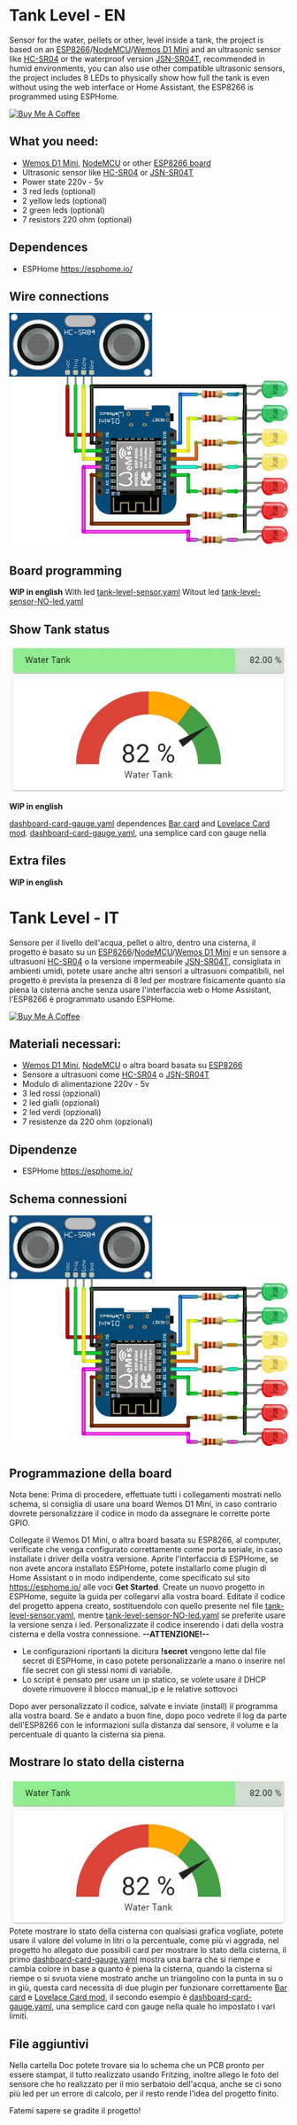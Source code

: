 # Tank Level - EN
Sensor for the water, pellets or other, level inside a tank, the project is based on an [ESP8266](https://amzn.to/3GRO7WZ)/[NodeMCU](https://amzn.to/3mjIcAp)/[Wemos D1 Mini](https://amzn.to/3xlyNih) and an ultrasonic sensor like [HC-SR04](https://amzn.to/3Q5xvzi) or the waterproof version [JSN-SR04T](https://amzn.to/3NUTN4J), recommended in humid environments, you can also use other compatible ultrasonic sensors, the project includes 8 LEDs to physically show how full the tank is even without using the web interface or Home Assistant, the ESP8266 is programmed using ESPHome.

<a href="https://paypal.me/redfoxydarrest" target="_blank"><img src="https://cdn.buymeacoffee.com/buttons/v2/default-blue.png" alt="Buy Me A Coffee" style="height: 60px !important;width: 217px !important;" ></a>

## What you need:
- [Wemos D1 Mini](https://amzn.to/3xlyNih), [NodeMCU](https://amzn.to/3mjIcAp) or other [ESP8266 board](https://amzn.to/3GRO7WZ)
- Ultrasonic sensor like [HC-SR04](https://amzn.to/3Q5xvzi) or [JSN-SR04T](https://amzn.to/3NUTN4J)
- Power state 220v - 5v
- 3 red leds (optional)
- 2 yellow leds  (optional)
- 2 green leds (optional)
- 7 resistors 220 ohm (optional)

## Dependences
- ESPHome https://esphome.io/

## Wire connections
![Schema del sensore](/doc/image/tank_sensor_scheme.jpg)

## Board programming
**WIP in english**
With led [tank-level-sensor.yaml](/tank-level-sensor.yaml)
Witout led [tank-level-sensor-NO-led.yaml](/tank-level-sensor-NO-led.yaml)

## Show Tank status
![Home Assistant - Water Tank example](/doc/image/ha-example.jpg)

**WIP in english**

[dashboard-card-gauge.yaml](/dashboard-card.yaml) dependences [Bar card](https://github.com/custom-cards/bar-card) and [Lovelace Card mod](https://github.com/thomasloven/lovelace-card-mod).
[dashboard-card-gauge.yaml](/dashboard-card-gauge.yaml), una semplice card con gauge nella 

## Extra files
**WIP in english**

# Tank Level - IT
Sensore per il livello dell'acqua, pellet o altro, dentro una cisterna, il progetto è basato su un [ESP8266](https://amzn.to/3GRO7WZ)/[NodeMCU](https://amzn.to/3mjIcAp)/[Wemos D1 Mini](https://amzn.to/3xlyNih) e un sensore a ultrasuoni [HC-SR04](https://amzn.to/3Q5xvzi) o la versione impermeabile [JSN-SR04T](https://amzn.to/3NUTN4J), consigliata in ambienti umidi, potete usare anche altri sensori a ultrasuoni compatibili, nel progetto è prevista la presenza di 8 led per mostrare fisicamente quanto sia piena la cisterna anche senza usare l'interfaccia web o Home Assistant, l'ESP8266 è programmato usando ESPHome.

<a href="https://paypal.me/redfoxydarrest" target="_blank"><img src="https://cdn.buymeacoffee.com/buttons/v2/default-blue.png" alt="Buy Me A Coffee" style="height: 60px !important;width: 217px !important;" ></a>

## Materiali necessari:
- [Wemos D1 Mini](https://amzn.to/3xlyNih), [NodeMCU](https://amzn.to/3mjIcAp) o altra board basata su [ESP8266](https://amzn.to/3GRO7WZ)
- Sensore a ultrasuoni come [HC-SR04](https://amzn.to/3Q5xvzi) o [JSN-SR04T](https://amzn.to/3NUTN4J)
- Modulo di alimentazione 220v - 5v
- 3 led rossi (opzionali)
- 2 led gialli (opzionali)
- 2 led verdi (opzionali)
- 7 resistenze da 220 ohm (opzionali)

## Dipendenze
- ESPHome https://esphome.io/

## Schema connessioni
![Schema del sensore](/doc/image/tank_sensor_scheme.jpg)

## Programmazione della board
Nota bene: Prima di procedere, effettuate tutti i collegamenti mostrati nello schema, si consiglia di usare una board Wemos D1 Mini, in caso contrario dovrete personalizzare il codice in modo da assegnare le corrette porte GPIO.

Collegate il Wemos D1 Mini, o altra board basata su ESP8266, al computer, verificate che venga configurato correttamente come porta seriale, in caso installate i driver della vostra versione.
Aprite l'interfaccia di ESPHome, se non avete ancora installato ESPHome, potete installarlo come plugin di Home Assistant o in modo indipendente, come specificato sul sito https://esphome.io/ alle voci **Get Started**.
Create un nuovo progetto in ESPHome, seguite la guida per collegarvi alla vostra board.
Editate il codice del progetto appena creato, sostituendolo con quello presente nel file [tank-level-sensor.yaml](/tank-level-sensor.yaml), mentre [tank-level-sensor-NO-led.yaml](/tank-level-sensor-NO-led.yaml) se preferite usare la versione senza i led.
Personalizzate il codice inserendo i dati della vostra cisterna e della vostra connessione.
**--ATTENZIONE!--**
- Le configurazioni riportanti la dicitura **!secret** vengono lette dal file secret di ESPHome, in caso potete personalizzarle a mano o inserire nel file secret con gli stessi nomi di variabile.
- Lo script è pensato per usare un ip statico, se volete usare il DHCP dovete rimuovere il blocco manual_ip e le relative sottovoci

Dopo aver personalizzato il codice, salvate e inviate (install) il programma alla vostra board.
Se è andato a buon fine, dopo poco vedrete il log da parte dell'ESP8266 con le informazioni sulla distanza dal sensore, il volume e la percentuale di quanto la cisterna sia piena.

## Mostrare lo stato della cisterna
![Home Assistant - Water Tank example](/doc/image/ha-example.jpg)
Potete mostrare lo stato della cisterna con qualsiasi grafica vogliate, potete usare il valore del volume in litri o la percentuale, come più vi aggrada, nel progetto ho allegato due possibili card per mostrare lo stato della cisterna, il primo [dashboard-card-gauge.yaml](/dashboard-card.yaml) mostra una barra che si riempe e cambia colore in base a quanto è piena la cisterna, quando la cisterna si riempe o si svuota viene mostrato anche un triangolino con la punta in su o in giù, questa card necessita di due plugin per funzionare correttamente [Bar card](https://github.com/custom-cards/bar-card) e [Lovelace Card mod](https://github.com/thomasloven/lovelace-card-mod), il secondo esempio è [dashboard-card-gauge.yaml](/dashboard-card-gauge.yaml), una semplice card con gauge nella quale ho impostato i vari limiti.

## File aggiuntivi
Nella cartella Doc potete trovare sia lo schema che un PCB pronto per essere stampat, il tutto realizzato usando Fritzing, inoltre allego le foto del sensore che ho realizzato per il mio serbatoio dell'acqua, anche se ci sono più led per un errore di calcolo, per il resto rende l'idea del progetto finito.

Fatemi sapere se gradite il progetto!
